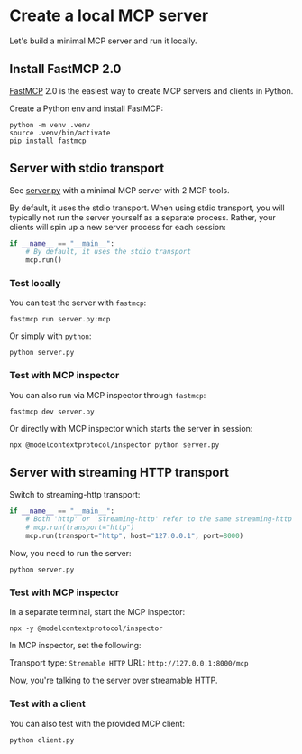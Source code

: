 # Create a local MCP server

Let's build a minimal MCP server and run it locally.

## Install FastMCP 2.0

[FastMCP](https://gofastmcp.com/) 2.0 is the easiest way to create MCP servers and clients in Python.

Create a Python env and install FastMCP:

```shell
python -m venv .venv
source .venv/bin/activate
pip install fastmcp
```

## Server with stdio transport

See [server.py](server.py) with a minimal MCP server with 2 MCP tools.

By default, it uses the stdio transport. When using stdio transport, you will typically not run the server yourself as a separate process. Rather, your clients will spin up a new server process for each session:

```python
if __name__ == "__main__":
    # By default, it uses the stdio transport
    mcp.run()
```

### Test locally

You can test the server with `fastmcp`:

```shell
fastmcp run server.py:mcp
```

Or simply with `python`:

```shell
python server.py
```

### Test with MCP inspector

You can also run via MCP inspector through `fastmcp`:

```shell
fastmcp dev server.py
```

Or directly with MCP inspector which starts the server in session:

```shell
npx @modelcontextprotocol/inspector python server.py
```

## Server with streaming HTTP transport

Switch to streaming-http transport:

```python
if __name__ == "__main__":
    # Both 'http' or 'streaming-http' refer to the same streaming-http transport
    # mcp.run(transport="http")
    mcp.run(transport="http", host="127.0.0.1", port=8000)
```

Now, you need to run the server:

```shell
python server.py
```

### Test with MCP inspector

In a separate terminal, start the MCP inspector:

```shell
npx -y @modelcontextprotocol/inspector
```

In MCP inspector, set the following:

Transport type: `Stremable HTTP`
URL: `http://127.0.0.1:8000/mcp`

Now, you're talking to the server over streamable HTTP.

### Test with a client

You can also test with the provided MCP client:

```shell
python client.py
```